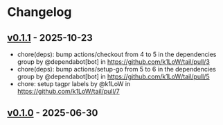 # Changelog

## [v0.1.1](https://github.com/k1LoW/tail/compare/v0.1.0...v0.1.1) - 2025-10-23
- chore(deps): bump actions/checkout from 4 to 5 in the dependencies group by @dependabot[bot] in https://github.com/k1LoW/tail/pull/3
- chore(deps): bump actions/setup-go from 5 to 6 in the dependencies group by @dependabot[bot] in https://github.com/k1LoW/tail/pull/5
- chore: setup tagpr labels by @k1LoW in https://github.com/k1LoW/tail/pull/7

## [v0.1.0](https://github.com/k1LoW/tail/commits/v0.1.0) - 2025-06-30
